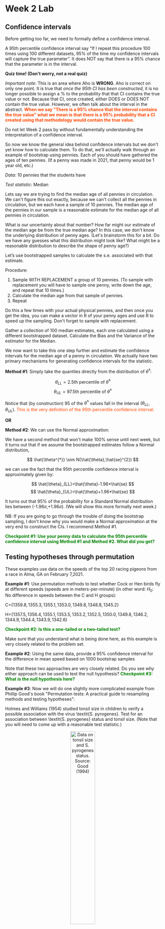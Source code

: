 Week 2 Lab
=============

Confidence intervals
-----------------------

Before getting too far, we need to formally define a confidence interval. 

A 95th percentile confidence interval say “If I repeat this procedure 100 times using 100 different datasets, 95% of the time my confidence intervals will capture the true parameter”. It does NOT say that there is a 95% chance that the parameter is in the interval.

**Quiz time! (Don't worry, not a real quiz)**

*Important note*: This is an area where Aho is **WRONG**. Aho is correct on only one point. It is true that *once the 95th CI has been constructed*, it is no longer possible to assign a $\%$ to the probability that that CI contains the true value or not. Because that CI, once created, either DOES or DOES NOT contain the true value. However, we often talk about the interval in the abstract. **<span style="color: orangered;">When we say "There is a 95$\%$ chance that the interval contains the true value" what we mean is that there is a 95$\%$ probability that a CI created using that methodology would contain the true value.</span>**

Do not let Week 2 pass by without fundamentally understanding the interpretation of a confidence interval. 

So now we know the general idea behind confidence intervals but we don't yet know how to calculate them. To do that, we'll actually walk through an example of bootstrap using pennies. Each of you should have gathered the ages of ten pennies. (If a penny was made in 2021, that penny would be 1 year old, etc.)

*Data*: 10 pennies that the students have

*Test statistic*: Median

Lets say we are trying to find the median age of all pennies in circulation. We can't figure this out exactly, because we can't collect all the pennies in circulation, but we each have a sample of 10 pennies. The median age of the pennies in our sample is a reasonable estimate for the median age of all pennies in circulation. 

What is our uncertainty about that number? How far might our estimate of the median age be from the true median age? In this case, we don't know the underlying distribution of penny ages. (Let's brainstorm this for a bit. Do we have any guesses what this distribution might look like? What might be a reasonable distribution to describe the shape of penny age?) 

Let’s use bootstrapped samples to calculate the s.e. associated with that estimate.

Procedure: 
1. Sample WITH REPLACEMENT a group of 10 pennies. (To sample with replacement you will have to sample one penny, write down the age, and repeat that 10 times.)
2. Calculate the median age from that sample of pennies.
3. Repeat

Do this a few times with your actual physical pennies, and then once you get the idea, you can make a vector in R of your penny ages and use R to speed up the sampling. Don't forget to sample with replacement.

Gather a collection of 100 median estimates, each one calculated using a different bootstrapped dataset. Calculate the Bias and the Variance of the estimator for the Median.

We now want to take this one step further and estimate the confidence intervals for the median age of a penny in circulation. We actually have two primary mechanisms for generating confidence intervals for the statistic.

**Method #1**: Simply take the quantiles directly from the distribution of $\hat{\theta}^{*}$:

$$
\theta_{LL} = \mbox{2.5th percentile of } \hat{\theta}^{*}
$$
$$
\theta_{UL} = \mbox{97.5th percentile of } \hat{\theta}^{*}
$$

Notice that (by construction) 95$%$ of the $\hat{\theta}^{*}$ values fall in the interval $(\theta_{LL},\theta_{UL})$. <span style="color: orangered;">This is the very definition of the 95th percentile confidence interval.</span>

**OR** 

**Method #2**: We can use the Normal approximation:

We have a second method that won't make 100\% sense until next week, but it turns out that if we assume the bootstrapped estimates follow a Normal distribution, 

$$
\hat{\theta^{*}} \sim N(\hat{\theta},\hat{se}^{2})
$$

we can use the fact that the 95th percentile confidence interval is approximately given by:

$$
\hat{\theta}_{LL}=\hat{\theta}-1.96*\hat{se}
$$
$$
\hat{\theta}_{UL}=\hat{\theta}+1.96*\hat{se}
$$

It turns out that 95$\%$ of the probability for a Standard Normal distribution lies between (-1.96$\sigma$,+1.96$\sigma$). (We will show this more formally next week.) 

NB: If you are going to go through the trouble of doing the bootstrap sampling, I don’t know why you would make a Normal approximation at the very end to construct the CIs. I recommend Method #1.

**<span style="color: green;">Checkpoint #1: Use your penny data to calculate the 95th percentile confidence interval using Method #1 and Method #2. What did you get?</span>**

Testing hypotheses through permutation
------------------------------------

These examples use data on the speeds of the top 20 racing pigeons from a race in Alma, GA on February 7,2021. 

**Example #1**: Use permutation methods to test whether Cock or Hen birds fly at different speeds (speeds are in meters-per-minute) (in other word: $H_{0}$: No difference in speeds between the C and H groups):

C=$\{1359.8,1355.3,1355.1,1353.0,1349.8,1348.8,1345.2\}$

H=$\{1357.5,1356.4,1355.1,1353.5,1353.2,1352.5,1350.0,1349.8,1346.2,1344.9,1344.4,1343.9,1342.6\}$

**<span style="color: green;">Checkpoint #2: Is this a one-tailed or a two-tailed test?</span>**

Make sure that you understand what is being done here, as this example is very closely related to the problem set.


**Example #2**: Using the same data, provide a 95% confidence interval for the difference in mean speed based on 1000 bootstrap samples

Note that these two approaches are very closely related. Do you see why either approach can be used to test the null hypothesis? **<span style="color: green;">Checkpoint #3: What is the null hypothesis here?</span>**

**Example #3**: Now we will do one slightly more complicated example from Phillip Good's book "Permutation tests: A practical guide to resampling methods and testing hypotheses":

Holmes and Williams (1954) studied tonsil size in children to verify a possible association with the virus \textit{S. pyrogenes}. Test for an association between \textit{S. pyrogenes} status and tonsil size. (Note that you will need to come up with a reasonable test statistic.)

<div class="figure" style="text-align: center">
<img src="Table2categories.png" alt="Data on tonsil size and S. pyrogenes status. Source: Good (1994)" width="40%" />
<p class="caption">(\#fig:unnamed-chunk-1)Data on tonsil size and S. pyrogenes status. Source: Good (1994)</p>
</div>

Now lets consider the full dataset, where tonsil size is divided into three categories. How would we do the test now? **<span style="color: green;">Checkpoint #4: What is the new test statistic? (There are many options.)</span>** What 'labels' do you permute?

<div class="figure" style="text-align: center">
<img src="Table3categories.png" alt="Fill dataset on tonsil size and S. pyrogenes status. Source: Good (1994)" width="50%" />
<p class="caption">(\#fig:unnamed-chunk-2)Fill dataset on tonsil size and S. pyrogenes status. Source: Good (1994)</p>
</div>

Basics of bootstrap and jackknife
------------------------------------

To get started with bootstrap and jackknife techniques, we start by working through a very simple example. First we simulate some data


```r
x<-seq(0,9,by=1)
```

This will constutute our "data". Let's print the result of sampling with replacement to get a sense for it...


```r
table(sample(x,size=length(x),replace=T))
```

```
## 
## 2 3 4 8 
## 1 4 2 3
```

Now we will write a little script to take bootstrap samples and calculate the means of each of these bootstrap samples


```r
xmeans<-vector(length=1000)
for (i in 1:1000)
  {
  xmeans[i]<-mean(sample(x,replace=T))
  }
```

The actual number of bootstrapped samples is arbitrary *at this point* but there are ways of characterizing the precision of the bootstrap (jackknife-after-bootstrap) which might inform the number of bootstrap samples needed. *In practice*, people tend to pick some arbitrary but large number of bootstrap samples because computers are so fast that it is often easy to draw far more samples than are actually needed. When calculation of the statistic is slow (as might be the case if you are using the samples to construct a phylogeny, for example), then you would need to be more concerned with the number of bootstrap samples. 

First, lets just look at a histogram of the bootstrapped means and plot the actual sample mean on the histogram for comparison



```r
hist(xmeans,breaks=30,col="pink")
abline(v=mean(x),lwd=2)
```

<img src="Week-2-lab_files/figure-html/unnamed-chunk-6-1.png" width="672" />

Calculating bias and standard error
-----------------------------------

From these we can calculate the bias and standard deviation for the mean (which is the "statistic"):

$$
\widehat{Bias_{boot}} = \left(\frac{1}{k}\sum^{k}_{i=1}\theta^{*}_{i}\right)-\hat{\theta}
$$


```r
bias.boot<-mean(xmeans)-mean(x)
bias.boot
```

```
## [1] -0.0298
```

```r
hist(xmeans,breaks=30,col="pink")
abline(v=mean(x),lwd=5,col="black")
abline(v=mean(xmeans),lwd=2,col="yellow")
```

<img src="Week-2-lab_files/figure-html/unnamed-chunk-7-1.png" width="672" />

$$
\widehat{s.e._{boot}} = \sqrt{\frac{1}{k-1}\sum^{k}_{i=1}(\theta^{*}_{i}-\bar{\theta^{*}})^{2}}
$$


```r
se.boot<-sd(xmeans)
```

We can find the confidence intervals in two ways:

Method #1: Assume the bootstrap statistics are normally distributed


```r
LL.boot<-mean(xmeans)-1.96*se.boot #where did 1.96 come from?
UL.boot<-mean(xmeans)+1.96*se.boot
LL.boot
```

```
## [1] 2.668986
```

```r
UL.boot
```

```
## [1] 6.271414
```

Method #2: Simply take the quantiles of the bootstrap statistics


```r
quantile(xmeans,c(0.025,0.975))
```

```
##  2.5% 97.5% 
##   2.7   6.2
```

Let's compare this to what we would have gotten if we had used normal distribution theory. First we have to calculate the standard error:


```r
se.normal<-sqrt(var(x)/length(x))
LL.normal<-mean(x)-qt(0.975,length(x)-1)*se.normal
UL.normal<-mean(x)+qt(0.975,length(x)-1)*se.normal
LL.normal
```

```
## [1] 2.334149
```

```r
UL.normal
```

```
## [1] 6.665851
```

In this case, the confidence intervals we got from the normal distribution theory are too wide.

**<span style="color: green;">Checkpoint #6: Does it make sense why the normal distribution theory intervals are too wide?</span>** Because the original were were uniformly distributed, the data has higher variance than would be expected and therefore the standard error is higher than would be expected.

There are two packages that provide functions for bootstrapping, 'boot' and 'boostrap'. We will start by using the 'bootstrap' package, which was originally designed for Efron and Tibshirani's monograph on the bootstrap. 

To test the main functionality of the 'bootstrap' package, we will use the data we already have. The 'bootstrap' function requires the input of a user-defined function to calculate the statistic of interest. Here I will write a function that calculates the mean of the input values.


```r
library(bootstrap)
theta<-function(x)
  {
    mean(x)
  }
results<-bootstrap(x=x,nboot=1000,theta=theta)
results
```

```
## $thetastar
##    [1] 3.9 3.8 4.0 4.9 3.6 5.3 3.4 3.1 3.9 3.2 5.1 4.2 5.1 4.7 5.6 4.1 4.8 3.9
##   [19] 3.4 2.9 3.9 5.5 4.1 4.6 5.7 5.8 3.1 4.8 3.7 4.7 4.6 3.7 5.2 3.8 3.1 4.9
##   [37] 4.3 4.0 5.5 4.0 5.6 4.0 5.6 6.0 5.0 3.8 4.0 4.2 3.0 5.3 4.8 3.5 4.2 4.3
##   [55] 3.5 3.0 4.6 5.3 3.1 4.6 5.9 3.3 3.5 2.8 5.9 4.7 4.4 4.2 2.4 4.1 5.2 4.4
##   [73] 4.9 5.2 3.8 3.8 4.0 6.5 4.3 4.4 4.4 4.9 5.0 3.8 4.8 4.8 5.1 3.0 3.2 5.6
##   [91] 4.9 4.0 3.2 3.8 5.1 3.9 2.7 5.6 4.7 4.1 5.3 3.6 3.8 5.8 5.3 4.3 4.7 6.5
##  [109] 4.0 5.2 5.1 4.8 5.2 5.7 4.1 3.9 3.6 4.1 3.9 3.6 3.6 5.9 4.1 5.1 5.6 3.6
##  [127] 5.6 6.5 4.2 4.7 6.4 4.4 4.0 4.2 4.6 5.2 3.3 3.9 5.6 5.0 5.2 4.1 3.1 3.7
##  [145] 4.7 2.8 4.4 4.2 3.9 4.2 5.4 3.4 3.8 3.9 3.1 3.6 4.7 3.3 4.5 3.5 5.1 4.3
##  [163] 4.1 6.2 2.7 3.2 4.3 3.9 3.9 5.3 3.6 4.3 5.3 4.7 6.2 2.4 5.6 3.4 4.9 5.2
##  [181] 5.3 6.0 4.5 5.6 4.1 2.8 5.1 4.1 5.6 4.6 4.7 4.0 3.6 4.4 5.1 5.1 4.3 5.5
##  [199] 5.1 5.3 4.6 5.7 6.5 4.0 3.8 3.8 3.0 3.6 4.7 5.0 5.6 5.6 5.9 5.4 4.5 3.9
##  [217] 3.8 3.8 3.2 3.8 2.6 5.0 4.4 5.5 5.1 4.6 5.5 4.8 4.2 4.3 4.9 5.7 4.5 5.0
##  [235] 5.6 4.1 5.0 4.5 5.2 3.7 3.5 6.4 4.7 5.5 5.0 4.2 4.5 3.7 3.7 5.1 4.6 5.1
##  [253] 4.5 5.3 4.9 3.9 4.4 3.1 5.1 5.4 4.4 4.5 2.8 4.2 5.8 4.3 4.1 7.1 5.4 3.4
##  [271] 3.9 5.3 3.2 3.6 5.3 5.3 5.8 5.6 2.6 4.7 4.6 5.3 5.5 3.9 5.4 4.1 3.3 4.9
##  [289] 4.4 3.9 3.8 4.2 3.1 4.8 4.2 5.0 2.9 3.7 3.4 4.9 5.4 5.6 3.6 3.1 5.6 5.4
##  [307] 5.6 3.5 4.1 5.1 4.8 4.2 4.4 4.7 4.3 3.8 3.2 4.3 4.1 4.2 5.1 5.7 4.4 4.6
##  [325] 2.5 3.7 4.9 3.6 4.5 6.2 4.2 2.4 3.9 4.5 5.5 4.5 2.7 3.4 4.9 3.3 4.9 3.1
##  [343] 5.7 5.5 4.9 2.6 3.6 3.4 5.2 3.3 4.2 4.6 3.5 4.1 3.1 2.7 5.2 5.2 4.9 4.5
##  [361] 5.4 5.8 5.0 4.7 5.0 4.6 3.9 4.7 3.4 3.8 5.6 4.3 5.4 3.3 4.2 4.7 4.0 5.1
##  [379] 3.6 4.8 5.9 4.5 4.1 5.6 5.5 4.2 5.4 5.3 4.2 4.8 4.2 5.5 4.5 3.5 6.1 4.4
##  [397] 4.3 5.2 4.2 4.3 4.7 3.9 4.3 2.9 5.9 4.6 5.9 4.5 5.9 5.9 4.9 4.8 2.9 3.6
##  [415] 4.2 5.4 3.2 5.3 3.5 3.6 4.1 4.6 3.6 3.7 4.9 3.5 4.4 4.1 4.6 4.9 4.9 4.9
##  [433] 4.6 4.6 4.1 5.4 4.4 3.0 7.1 6.1 4.6 5.2 4.4 3.8 3.9 2.9 3.6 5.0 2.3 6.0
##  [451] 4.7 6.5 6.0 4.9 4.6 5.7 5.7 4.3 5.4 6.2 2.7 4.0 3.9 5.0 4.2 4.4 4.0 5.1
##  [469] 2.9 4.9 4.6 3.5 6.5 5.9 6.2 5.2 4.4 5.2 3.4 5.7 5.3 4.3 4.0 4.9 5.0 4.4
##  [487] 3.2 3.6 5.3 3.5 5.7 5.2 3.4 5.2 5.6 5.9 2.3 5.2 4.1 6.4 5.0 5.4 5.8 6.1
##  [505] 4.0 4.4 5.0 3.2 5.7 3.8 5.5 5.6 3.2 3.9 4.4 4.4 4.0 3.0 2.6 3.3 5.3 5.7
##  [523] 2.9 4.1 4.8 5.8 4.3 4.5 3.9 4.3 3.8 4.2 5.4 4.8 6.3 5.0 3.8 5.6 4.1 3.4
##  [541] 3.7 3.6 4.7 4.6 4.9 5.3 5.3 3.8 4.6 4.7 6.4 3.7 2.9 6.2 4.2 2.9 4.2 4.1
##  [559] 3.9 3.8 4.3 3.1 4.7 4.2 5.3 2.7 6.4 4.4 4.0 5.7 3.4 4.0 3.0 6.4 5.7 3.8
##  [577] 5.2 3.5 3.5 4.7 2.6 5.3 5.5 4.0 3.9 3.8 6.8 3.6 4.5 5.4 4.4 5.3 4.4 4.0
##  [595] 3.6 4.3 6.5 4.4 3.8 4.3 3.3 4.3 5.5 2.6 5.0 4.2 2.2 5.0 4.7 4.6 5.0 5.8
##  [613] 3.9 3.2 4.8 4.8 5.1 3.7 5.0 4.6 5.2 4.1 4.6 3.2 3.3 3.8 5.5 4.2 3.8 5.1
##  [631] 4.7 4.3 5.1 5.0 2.7 3.1 4.9 5.0 4.4 3.8 3.4 4.6 4.6 5.7 4.0 4.9 5.6 4.9
##  [649] 4.2 4.3 4.9 4.4 3.9 4.5 4.6 4.5 5.9 5.0 4.2 5.4 4.0 4.4 5.0 5.2 5.0 2.0
##  [667] 5.1 4.5 5.6 3.2 4.6 5.6 4.8 4.3 5.9 3.2 2.9 4.4 3.5 4.6 5.5 6.0 4.5 2.8
##  [685] 4.5 6.4 4.4 4.0 4.2 4.1 3.4 5.8 5.0 4.6 3.2 4.8 4.5 4.8 4.9 5.4 4.3 4.1
##  [703] 3.9 3.2 3.2 4.2 6.4 4.2 5.4 3.2 1.9 4.2 4.0 4.1 4.1 4.3 5.0 4.5 4.9 5.4
##  [721] 4.5 4.9 4.0 4.0 4.5 6.2 4.8 3.0 5.0 5.2 4.3 4.2 3.4 5.3 4.1 4.0 5.7 5.2
##  [739] 4.0 5.5 3.5 4.0 3.6 4.2 4.0 3.9 2.6 6.2 3.8 5.4 3.8 4.4 3.9 4.7 4.6 4.3
##  [757] 5.9 5.4 3.0 4.4 4.3 5.3 4.6 4.2 2.2 4.6 5.0 4.2 3.2 3.6 5.1 4.8 3.8 4.0
##  [775] 6.3 4.6 5.0 5.6 4.7 4.8 4.0 3.6 4.2 5.1 4.4 4.3 4.5 3.6 3.4 3.7 4.1 4.9
##  [793] 4.9 5.3 3.8 4.7 5.1 5.1 6.2 3.6 3.1 5.1 4.7 5.5 5.8 4.3 4.3 3.3 5.1 4.0
##  [811] 3.8 4.8 6.6 5.9 5.0 2.3 6.5 3.7 4.4 5.8 3.8 2.7 3.9 4.4 4.5 4.1 5.3 4.9
##  [829] 4.7 4.3 4.0 3.3 4.3 4.4 5.4 6.0 3.8 3.3 5.1 4.0 4.9 3.3 3.9 3.5 5.5 4.8
##  [847] 4.4 3.9 3.2 4.1 4.0 4.1 5.0 6.3 3.3 5.7 2.8 5.5 4.4 4.6 2.3 5.2 3.6 4.7
##  [865] 4.2 5.5 6.0 4.5 5.1 3.2 5.1 4.3 4.0 6.0 4.7 3.5 5.4 3.2 6.3 4.6 4.5 4.9
##  [883] 4.7 5.1 4.5 3.8 3.6 3.7 6.4 5.3 4.2 4.8 3.8 3.4 2.7 5.1 4.9 4.4 4.1 4.1
##  [901] 2.9 4.8 6.2 4.0 3.9 4.4 3.8 5.6 4.2 4.3 3.6 4.3 3.8 5.3 4.5 3.8 3.3 5.7
##  [919] 3.7 4.2 4.0 3.9 4.8 5.3 4.2 4.3 4.4 6.0 5.1 5.3 6.1 4.7 3.7 2.5 3.7 3.7
##  [937] 5.9 3.4 4.7 3.3 3.8 3.7 4.0 4.2 4.7 3.5 3.1 4.1 3.8 5.0 4.1 3.8 2.8 4.2
##  [955] 5.9 5.8 4.3 5.2 4.5 5.8 4.5 5.2 4.0 4.6 5.3 3.9 4.4 4.8 3.9 4.6 4.2 6.6
##  [973] 3.1 5.6 4.5 3.0 5.0 4.6 3.6 5.1 4.8 5.9 4.0 5.2 4.4 4.6 5.5 2.9 5.3 4.8
##  [991] 6.2 2.5 4.3 4.0 4.2 4.1 4.3 4.5 3.7 4.6
## 
## $func.thetastar
## NULL
## 
## $jack.boot.val
## NULL
## 
## $jack.boot.se
## NULL
## 
## $call
## bootstrap(x = x, nboot = 1000, theta = theta)
```

```r
quantile(results$thetastar,c(0.025,0.975))
```

```
##  2.5% 97.5% 
##   2.7   6.3
```

Notice that we get exactly what we got last time. This illustrates an important point, which is that the bootstrap functions are often no easier to use than something you could write yourself.

You can also define a function of the bootstrapped statistics (we have been calling this theta) to pull out immediately any summary statistics you are interested in from the bootstrapped thetas.

Here I will write a function that calculates the bias of my estimate of the mean (which is 4.5 [i.e. the mean of the number 0,1,2,3,4,5,6,7,8,9])


```r
bias<-function(x)
  {
  mean(x)-4.5
  }
results<-bootstrap(x=x,nboot=1000,theta=theta,func=bias)
results
```

```
## $thetastar
##    [1] 3.4 3.7 4.6 5.2 4.9 3.1 4.2 5.2 3.9 3.9 4.2 4.2 4.3 5.6 5.5 5.0 4.1 4.9
##   [19] 4.1 3.3 5.5 3.7 4.2 2.9 4.7 3.8 4.3 3.1 3.4 5.7 3.1 4.2 4.8 4.5 5.1 3.7
##   [37] 5.0 4.9 4.5 5.2 4.1 4.7 5.0 5.3 3.9 3.6 4.1 6.1 4.3 6.6 3.3 4.9 3.2 5.2
##   [55] 3.3 5.3 5.3 3.6 4.6 3.5 2.9 6.4 2.9 3.6 6.0 5.9 4.0 4.8 5.0 4.4 4.7 4.4
##   [73] 4.5 7.0 6.1 3.8 4.9 5.2 5.6 3.8 4.6 3.5 3.0 3.7 4.3 4.3 4.5 3.9 3.3 4.6
##   [91] 3.9 4.9 3.3 6.5 5.1 4.1 2.6 5.4 3.8 6.6 4.9 5.8 4.9 4.4 5.9 5.9 3.7 4.0
##  [109] 4.0 6.3 4.5 6.3 5.4 5.7 4.6 3.3 4.0 4.8 4.9 3.6 3.1 3.9 6.4 5.2 4.1 4.0
##  [127] 6.1 4.5 5.4 5.3 5.7 3.2 4.8 4.5 2.3 5.1 4.4 4.7 4.4 4.5 4.6 5.0 4.2 4.1
##  [145] 4.6 3.2 5.4 4.2 3.0 5.0 4.8 5.3 5.0 4.0 3.8 3.6 2.9 4.1 4.7 3.3 4.8 4.9
##  [163] 4.0 4.8 5.4 4.1 4.7 3.3 3.8 5.3 3.8 2.7 4.4 4.9 4.2 4.2 4.6 4.1 3.3 4.1
##  [181] 4.0 4.2 5.9 4.0 3.8 3.2 3.3 3.5 3.2 4.1 3.6 5.2 4.7 5.1 4.4 5.0 4.3 4.9
##  [199] 4.0 3.7 2.0 4.7 4.8 4.5 3.7 4.3 4.9 5.2 5.3 3.6 5.3 3.3 4.5 4.3 3.4 3.1
##  [217] 4.1 5.6 4.6 4.8 2.7 4.0 3.1 4.0 3.3 4.5 4.7 5.5 4.6 2.9 6.0 4.3 4.6 4.8
##  [235] 4.9 3.9 5.4 5.7 4.3 4.6 5.0 4.5 4.2 4.8 4.9 3.7 4.3 4.5 3.0 4.3 5.2 5.2
##  [253] 4.4 3.9 6.1 3.8 5.2 5.4 4.3 5.3 5.7 4.9 5.1 5.2 4.3 4.9 5.0 4.9 4.0 4.1
##  [271] 5.9 3.9 4.1 2.2 5.1 1.9 3.5 3.6 6.6 5.4 4.8 5.1 3.7 3.8 3.4 4.0 4.6 6.2
##  [289] 6.4 4.1 5.4 3.6 6.1 4.0 5.5 3.2 5.4 3.3 4.5 5.7 4.5 4.8 3.6 3.3 2.7 4.6
##  [307] 4.3 5.8 4.1 4.2 4.9 5.2 5.7 3.5 4.1 4.3 6.4 5.1 3.9 4.2 3.6 5.0 5.0 3.9
##  [325] 4.5 5.2 3.9 4.2 4.6 6.0 4.9 3.8 3.7 4.2 5.0 5.1 4.8 4.0 4.0 3.9 4.7 4.1
##  [343] 3.2 3.4 6.0 3.4 5.2 4.5 3.8 4.7 3.6 5.2 3.5 4.9 4.3 3.7 4.8 4.8 4.9 4.6
##  [361] 3.9 2.6 4.7 5.0 3.2 3.7 3.9 4.4 4.0 2.9 4.6 5.6 4.5 4.8 4.2 2.8 4.6 4.6
##  [379] 5.3 4.2 5.0 4.5 5.6 6.1 7.0 4.7 4.3 3.4 4.3 4.0 3.1 4.8 3.4 4.1 3.9 3.7
##  [397] 3.6 3.9 3.5 4.6 6.1 3.8 5.1 3.6 5.3 3.8 5.2 4.8 5.8 4.8 5.8 5.7 3.7 5.0
##  [415] 5.5 4.8 5.0 4.1 3.2 4.5 4.6 3.3 5.4 4.2 4.2 3.2 3.8 1.9 4.3 3.5 6.0 4.8
##  [433] 3.4 5.0 3.8 4.1 3.8 5.8 4.3 6.3 3.2 4.5 4.7 4.6 3.8 2.7 4.2 4.8 4.7 3.6
##  [451] 4.4 6.1 4.9 5.0 4.6 4.1 3.3 5.9 4.9 4.4 4.9 4.5 4.6 5.0 6.0 4.0 4.3 3.3
##  [469] 2.6 4.4 4.6 5.8 4.6 4.5 5.2 4.3 6.9 5.1 5.3 3.9 4.4 3.9 4.9 3.8 5.8 3.9
##  [487] 5.3 4.8 4.5 4.7 3.8 4.8 5.8 4.1 4.2 5.8 4.7 4.1 3.1 4.6 5.0 3.3 4.9 3.2
##  [505] 4.2 4.2 4.3 5.0 6.1 3.5 6.7 4.1 3.5 4.0 5.5 4.3 4.9 4.8 5.7 3.9 4.6 3.9
##  [523] 5.2 3.1 5.3 3.5 5.4 3.1 3.9 5.2 4.3 4.5 3.4 3.0 5.6 3.2 5.6 4.4 3.1 5.1
##  [541] 4.8 3.8 5.5 4.0 4.3 3.5 5.5 5.3 5.5 2.3 3.6 4.6 4.2 2.3 5.4 4.0 4.7 4.3
##  [559] 4.8 3.5 4.0 4.9 4.6 4.2 5.3 3.8 5.4 4.6 6.0 3.8 3.7 5.8 5.8 4.1 3.5 5.7
##  [577] 4.3 3.1 5.7 4.8 5.9 3.5 3.1 5.7 4.2 2.7 6.1 4.5 4.2 5.5 3.7 4.9 4.7 4.4
##  [595] 5.7 5.5 2.1 5.0 5.8 4.7 3.8 3.6 4.5 4.2 4.3 4.2 5.5 2.7 4.5 3.4 6.6 5.0
##  [613] 3.2 5.7 6.0 5.1 4.8 6.3 4.4 4.4 5.0 5.0 6.2 2.6 4.6 4.9 5.8 4.3 5.2 2.2
##  [631] 4.2 3.5 4.0 3.4 5.9 4.5 3.0 4.1 4.1 5.7 5.2 4.0 3.8 4.1 3.9 3.5 5.1 2.9
##  [649] 5.7 4.5 4.1 4.7 4.5 5.5 4.0 5.3 6.2 4.3 3.4 2.9 4.1 4.7 3.5 5.1 6.4 6.0
##  [667] 4.1 4.6 2.7 4.9 5.0 4.1 4.8 4.2 4.6 4.8 4.3 4.0 5.6 3.7 4.9 3.9 4.8 4.5
##  [685] 4.7 2.8 5.2 3.0 4.6 4.5 3.0 5.7 5.0 5.0 5.4 4.7 5.4 4.3 4.7 4.7 6.0 4.5
##  [703] 4.6 4.8 3.9 4.2 4.5 4.1 4.8 4.6 6.6 5.5 3.8 2.8 4.0 4.3 4.1 5.9 4.9 4.0
##  [721] 4.0 4.9 2.3 4.5 5.9 5.2 4.2 4.9 3.6 4.6 6.1 4.8 1.5 3.9 4.9 5.9 4.1 2.8
##  [739] 4.2 3.9 5.5 4.5 3.3 3.1 6.5 4.8 2.7 3.9 4.1 5.9 4.8 4.1 6.6 4.9 4.6 4.9
##  [757] 3.9 3.8 4.1 5.8 4.1 3.4 4.9 4.8 5.3 4.5 3.8 5.6 4.9 4.5 6.7 4.6 3.5 4.4
##  [775] 4.6 3.8 4.9 4.6 3.2 3.1 5.4 2.8 3.2 5.5 4.4 2.6 7.0 6.1 3.4 4.5 4.3 3.6
##  [793] 4.9 5.2 4.7 2.9 4.4 4.9 4.3 5.1 2.5 5.2 5.0 4.5 5.2 5.3 3.7 4.6 4.5 4.4
##  [811] 5.6 3.7 3.9 5.2 4.2 6.2 4.2 4.7 4.0 5.4 4.4 3.6 4.7 3.0 5.8 5.6 6.3 3.7
##  [829] 2.8 3.5 4.3 4.0 3.7 5.3 3.7 4.0 4.5 5.0 6.3 4.8 5.5 4.1 5.4 5.2 5.1 5.0
##  [847] 4.7 4.1 5.9 4.6 3.7 5.5 3.8 3.6 4.1 4.6 3.6 5.4 6.1 4.9 5.0 4.8 3.6 5.4
##  [865] 5.3 4.9 4.7 5.3 3.6 3.2 2.9 3.3 5.4 4.2 2.6 2.8 4.1 6.7 5.4 5.7 3.8 4.2
##  [883] 4.0 3.1 4.0 4.4 5.1 3.4 4.7 5.1 4.6 5.1 4.6 4.0 4.4 4.5 3.9 3.2 4.4 2.7
##  [901] 3.2 3.1 3.0 4.0 5.3 4.5 4.0 5.3 3.8 2.8 4.0 4.8 5.2 4.7 4.7 5.9 4.4 4.9
##  [919] 5.6 5.5 5.1 5.7 4.9 5.0 3.8 4.0 4.3 4.8 5.6 5.2 3.6 4.7 5.4 3.8 5.0 5.0
##  [937] 5.1 4.7 5.6 2.8 5.7 4.8 4.1 5.3 4.6 5.1 4.2 4.7 7.4 4.5 5.5 3.9 4.8 4.3
##  [955] 6.5 6.6 4.6 5.4 5.4 5.9 6.1 5.5 4.1 5.3 3.8 5.3 4.6 3.8 5.9 3.9 3.6 4.4
##  [973] 6.5 4.1 5.0 4.2 4.8 6.1 3.9 3.7 5.0 4.0 5.6 4.3 4.3 4.1 5.6 4.8 3.8 4.4
##  [991] 4.4 4.2 3.4 5.3 4.4 5.9 4.3 4.6 5.1 6.8
## 
## $func.thetastar
## [1] -0.003
## 
## $jack.boot.val
##  [1]  0.52735294  0.36951872  0.28813056  0.18035191 -0.02683616 -0.04955752
##  [7] -0.17344633 -0.30862069 -0.41277778 -0.50000000
## 
## $jack.boot.se
## [1] 0.98497
## 
## $call
## bootstrap(x = x, nboot = 1000, theta = theta, func = bias)
```

Compare this to 'bias.boot' (our result from above). Why might it not be the same? Try running the same section of code several times. See how the value of the bias ($func.thetastar) jumps around? We should not be surprised by this because we can look at the jackknife-after-bootstrap estimate of the standard error of the function (in this case, that function is the bias) and we can see that it is not so small that we wouldn't expect some variation in these values.

Remember, everything we have discussed today are estimates. The statistic as applied to your data will change with new data, as will the standard error, the confidence intervals - everything! All of these values have sampling distributions and are subject to change if you repeated the procedure with new data.

Note that we can calculate any function of $\theta^{*}$. A simple example would be the 72nd percentile:


```r
perc72<-function(x)
  {
  quantile(x,probs=c(0.72))
  }
results<-bootstrap(x=x,nboot=1000,theta=theta,func=perc72)
results
```

```
## $thetastar
##    [1] 4.0 6.2 5.9 4.1 3.5 2.6 6.1 5.8 5.5 5.2 3.9 1.7 5.2 5.4 6.2 4.0 4.7 5.0
##   [19] 4.4 4.9 4.8 5.3 4.6 3.5 4.3 4.0 2.5 3.9 4.4 2.9 6.9 6.9 3.6 3.6 4.8 4.8
##   [37] 4.5 3.7 4.5 4.1 5.7 3.2 4.7 5.3 6.0 4.4 3.7 1.9 5.1 4.1 5.2 5.5 3.9 5.4
##   [55] 5.5 3.9 6.2 5.1 5.3 4.3 4.7 4.9 5.0 4.0 3.9 4.7 4.3 3.8 5.4 5.0 6.9 5.0
##   [73] 6.6 4.3 3.7 4.4 4.2 4.6 5.7 5.5 5.1 4.2 3.8 4.5 3.9 3.4 2.7 5.3 4.7 3.1
##   [91] 5.1 5.4 5.1 5.3 3.8 4.1 4.0 5.1 4.3 4.6 3.1 4.5 3.8 3.9 4.6 5.5 3.5 3.2
##  [109] 5.3 2.9 5.2 5.2 5.5 3.1 4.8 5.6 4.1 5.6 4.4 5.4 4.4 5.7 4.9 4.3 4.8 5.0
##  [127] 3.8 4.2 4.7 4.6 4.0 4.0 4.5 4.5 4.3 4.6 5.0 6.5 4.3 4.5 3.5 4.3 4.3 4.3
##  [145] 4.7 4.6 5.1 4.6 3.4 4.3 4.6 5.6 5.9 4.0 6.6 3.7 3.7 4.4 3.5 3.9 4.7 2.9
##  [163] 4.3 4.8 3.6 4.4 4.1 4.7 6.3 4.2 4.7 4.4 3.7 4.8 2.9 4.4 4.0 4.1 3.4 3.4
##  [181] 5.5 5.9 4.1 4.8 4.5 5.3 3.5 3.6 4.2 4.8 4.0 4.5 2.8 3.1 5.5 5.4 3.1 5.1
##  [199] 4.5 4.3 4.7 4.8 4.1 4.5 5.0 4.6 4.6 4.9 4.2 3.5 3.5 3.3 5.4 4.8 5.3 3.3
##  [217] 3.6 5.6 4.5 5.8 3.1 6.0 5.2 3.2 5.2 5.0 5.4 5.0 4.9 3.4 5.4 4.5 4.7 5.0
##  [235] 4.0 2.7 6.6 4.5 4.7 4.9 4.7 5.3 4.0 3.6 2.8 4.0 5.1 4.4 5.0 5.3 4.8 3.1
##  [253] 5.6 4.1 4.9 3.0 3.9 2.4 4.1 5.5 3.7 4.9 3.7 4.5 3.6 4.0 5.7 3.2 4.2 5.0
##  [271] 3.0 4.9 4.4 5.3 4.4 5.0 4.5 4.8 4.0 3.8 6.0 4.0 4.0 6.0 3.5 5.2 5.6 2.7
##  [289] 3.8 4.2 4.5 3.8 3.9 4.5 4.5 4.4 4.5 3.7 4.4 4.7 3.6 5.1 4.8 5.9 4.9 4.6
##  [307] 3.6 4.3 4.4 4.8 4.4 5.1 5.0 4.8 4.4 6.0 4.8 4.9 2.0 2.3 5.6 2.9 5.4 4.6
##  [325] 5.7 4.4 5.0 5.7 5.6 4.5 5.5 3.8 3.3 2.9 4.1 4.6 4.2 5.2 4.6 5.3 3.9 5.5
##  [343] 5.2 3.7 4.1 4.7 5.3 5.1 4.1 3.4 4.8 5.5 3.6 3.2 4.0 4.9 3.3 4.3 3.9 4.8
##  [361] 4.6 4.4 4.2 5.5 4.0 5.2 5.1 2.8 3.8 3.5 4.5 4.8 3.7 2.8 2.7 5.4 4.9 2.7
##  [379] 4.6 5.8 5.0 4.3 5.0 4.3 6.1 4.6 5.0 5.7 4.5 5.5 5.4 3.4 2.8 5.0 3.4 4.4
##  [397] 4.7 4.8 3.9 3.2 5.9 5.3 4.1 3.4 5.2 4.9 5.8 4.4 5.6 6.2 4.0 5.0 7.2 5.4
##  [415] 3.4 5.2 4.8 4.0 5.0 4.7 5.6 4.9 4.6 3.8 5.7 5.0 4.6 6.0 3.4 3.9 5.8 4.0
##  [433] 5.6 2.5 4.8 3.7 6.4 3.6 3.8 5.6 4.5 5.4 3.2 3.9 2.7 4.1 4.8 4.0 4.3 2.9
##  [451] 4.8 5.4 4.3 6.2 4.2 4.3 5.0 3.9 5.0 5.5 2.4 3.7 4.0 4.0 4.3 4.6 5.1 3.9
##  [469] 2.4 4.7 4.2 4.9 3.3 5.0 5.7 6.0 3.4 4.1 4.6 5.0 4.3 3.0 3.7 4.1 4.4 4.2
##  [487] 4.7 4.9 4.8 5.8 3.7 4.0 5.3 4.1 5.8 5.4 5.1 5.6 5.6 4.0 4.7 3.2 5.9 4.7
##  [505] 3.5 5.3 4.3 4.7 5.2 4.8 3.9 4.1 3.1 4.6 4.7 5.2 2.5 4.4 3.7 5.9 4.0 4.6
##  [523] 3.8 4.7 3.4 2.3 5.2 3.7 4.4 3.4 5.3 4.6 3.7 2.7 4.6 4.4 5.6 3.8 5.2 4.2
##  [541] 3.8 4.0 5.3 5.1 5.5 5.6 5.5 4.3 4.3 4.7 4.8 4.6 4.1 5.9 3.7 4.7 4.0 4.9
##  [559] 4.3 3.8 4.2 4.5 4.5 4.4 6.1 6.4 4.8 4.8 6.0 4.0 3.0 4.0 3.7 4.4 4.4 5.6
##  [577] 5.9 4.1 3.2 3.5 4.3 4.5 5.2 5.2 3.9 5.0 3.9 5.2 3.8 5.3 4.0 5.4 2.9 3.9
##  [595] 4.7 3.7 4.4 3.2 3.8 4.2 5.2 5.1 4.2 3.6 3.8 4.1 3.6 3.9 3.5 4.9 4.7 3.8
##  [613] 4.7 4.6 3.3 5.1 4.4 5.7 6.1 5.4 4.9 4.7 4.9 4.1 3.7 4.3 4.2 4.7 5.3 4.8
##  [631] 3.2 3.9 4.5 4.8 4.0 4.4 3.0 5.4 4.6 3.7 4.0 4.2 2.7 2.5 4.4 5.3 4.6 6.0
##  [649] 4.5 2.6 5.8 4.9 5.0 5.2 3.0 5.3 3.3 6.6 4.2 6.0 5.9 4.8 4.0 5.7 4.2 2.9
##  [667] 3.9 3.7 5.6 3.3 3.4 6.0 4.1 4.2 4.9 6.1 4.6 4.6 4.9 5.4 4.5 4.8 6.3 3.7
##  [685] 4.9 4.1 5.3 5.8 5.1 4.3 4.6 4.5 3.9 4.2 4.6 5.6 4.7 3.8 5.4 4.7 3.2 5.3
##  [703] 5.3 5.0 4.2 4.9 3.1 4.0 4.5 4.1 4.6 5.2 4.8 3.3 4.5 3.1 2.9 3.4 4.7 3.4
##  [721] 5.1 2.8 5.1 5.0 4.9 3.5 6.3 5.9 3.7 4.6 4.6 4.7 5.0 2.7 3.5 6.9 4.3 3.5
##  [739] 5.4 3.9 5.0 5.2 4.6 5.4 3.3 5.3 5.2 5.4 4.4 4.3 5.4 4.9 6.1 4.6 4.0 5.0
##  [757] 5.3 6.5 4.1 4.1 5.6 4.1 4.6 4.1 5.6 4.2 4.8 3.9 5.1 5.1 5.1 2.3 4.2 5.4
##  [775] 4.4 4.9 5.7 4.1 4.4 2.8 2.6 3.4 4.9 3.8 4.7 4.1 6.1 4.8 4.8 4.1 4.5 3.6
##  [793] 4.9 5.8 4.4 4.8 3.8 4.0 5.0 5.3 5.4 4.6 4.5 3.3 3.6 3.0 5.2 5.2 5.1 6.2
##  [811] 3.6 4.0 4.9 4.7 5.3 3.6 4.4 5.5 4.6 4.5 2.6 3.7 4.5 5.0 4.5 3.9 5.4 3.5
##  [829] 4.5 3.1 3.9 4.1 4.8 3.5 4.8 4.5 4.0 4.6 4.2 3.4 5.6 5.6 4.4 5.5 4.2 3.2
##  [847] 4.8 3.5 5.5 6.2 3.5 4.8 4.6 3.2 3.9 4.0 4.2 3.1 4.5 3.7 5.1 4.7 3.3 3.9
##  [865] 5.6 4.2 3.7 4.5 4.4 3.4 3.2 5.0 6.2 4.3 5.1 3.1 3.2 3.7 5.4 2.6 5.1 3.6
##  [883] 2.9 4.3 6.1 3.0 5.5 5.4 3.6 5.3 5.0 4.8 5.8 3.9 5.1 5.6 4.0 5.2 4.3 4.8
##  [901] 2.9 4.8 4.7 5.7 3.3 2.3 4.1 4.5 5.4 5.1 4.4 4.0 3.9 3.7 5.1 5.5 3.4 3.8
##  [919] 3.5 6.0 6.0 4.6 5.2 3.7 3.5 3.6 3.3 4.6 3.4 3.4 5.7 4.2 5.1 3.6 4.2 5.6
##  [937] 5.3 5.0 5.1 4.1 6.2 6.4 3.0 2.2 4.9 3.5 4.5 4.7 4.3 4.4 4.3 4.2 4.1 3.8
##  [955] 4.5 3.3 5.3 2.9 4.4 3.7 4.7 4.3 5.0 5.6 6.4 3.6 4.6 3.5 5.1 3.8 6.0 4.9
##  [973] 4.8 4.4 4.0 5.0 5.9 5.4 5.3 5.6 4.3 3.5 5.9 5.0 4.2 4.2 3.7 3.9 2.7 4.2
##  [991] 6.2 4.5 4.4 3.4 6.0 5.6 5.6 2.6 4.8 5.2
## 
## $func.thetastar
## 72% 
##   5 
## 
## $jack.boot.val
##  [1] 5.400 5.300 5.300 5.300 5.000 5.000 5.000 4.708 4.700 4.500
## 
## $jack.boot.se
## [1] 0.875125
## 
## $call
## bootstrap(x = x, nboot = 1000, theta = theta, func = perc72)
```

On Tuesday we went over an example in which we bootstrapped the correlation coefficient between LSAT scores and GPA. To do that, we sampled pairs of (LSAT,GPA) data with replacement. Here is a little script that would do something like that using (X,Y) data that are independently drawn from the normal distribution


```r
xdata<-matrix(rnorm(30),ncol=2)
```

Everyone's data is going to be different. With such a small sample size, it would be easy to get a positive or negative correlation by random change, but on average across everyone's datasets, there should be zero correlation because the two columns are drawn independently.


```r
n<-15
theta<-function(x,xdata)
  {
  cor(xdata[x,1],xdata[x,2])
  }
results<-bootstrap(x=1:n,nboot=50,theta=theta,xdata=xdata) 
#NB: xdata is passed to the theta function, not needed for bootstrap function itself
```

Notice the parameters that get passed to the 'bootstrap' function are: (1) the indexes which will be sampled with replacement. This is different that the raw data but the end result is the same because both the indices and the raw data get passed to the function 'theta' (2) the number of bootrapped samples (in this case 50) (3) the function to calculate the statistic (4) the raw data.

Lets look at a histogram of the bootstrapped statistics $\theta^{*}$ and draw a vertical line for the statistic as applied to the original data.


```r
hist(results$thetastar,breaks=30,col="pink")
abline(v=cor(xdata[,1],xdata[,2]),lwd=2)
```

<img src="Week-2-lab_files/figure-html/unnamed-chunk-17-1.png" width="672" />

Parametric bootstrap
---------------------

Let's do one quick example of a parametric bootstrap. We haven't introduced distributions yet (except for the Gaussian, or Normal, distribution, which is the most familiar), so lets spend a few minutes exploring the Gamma distribution, just so we have it to work with for testing out parametric bootstrap. All we need to know is that the Gamma distribution is a continuous, non-negative distribution that takes two parameters, which we call "shape" and "rate". Lets plot a few examples just to see what a Gamma distribution looks like. (Note that the Gamma distribution can be parameterized by "shape" and "rate" OR by "shape" and "scale", where "scale" is just 1/"rate". R will allow you to use either (shape,rate) or (shape,scale) as long as you specify which you are providing.

<img src="Week-2-lab_files/figure-html/unnamed-chunk-18-1.png" width="672" />


Let's generate some fairly sparse data from a Gamma distribution


```r
original.data<-rgamma(10,3,5)
```

and calculate the skew of the data using the R function 'skewness' from the 'moments' package. 


```r
library(moments)
theta<-skewness(original.data)
head(theta)
```

```
## [1] 1.121822
```

What is skew? Skew describes how assymetric a distribution is. A distribution with a positive skew is a distribution that is "slumped over" to the right, with a right tail that is longer than the left tail. Alternatively, a distribution with negative skew has a longer left tail. Here we are just using it for illustration, as a property of a distribution that you may want to estimate using your data.

Lets use 'fitdistr' to fit a gamma distribution to these data. This function is an extremely handy function that takes in your data, the name of the distribution you are fitting, and some starting values (for the estimation optimizer under the hood), and it will return the parameter values (and their standard errors). We will learn in a couple weeks how R is doing this, but for now we will just use it out of the box. (Because we generated the data, we happen to know that the data are gamma distributed. In general we wouldn't know that, and we will see in a second that our assumption about the shape of the data really does make a difference.)


```r
library(MASS)
fit<-fitdistr(original.data,dgamma,list(shape=1,rate=1))
```

```
## Warning in densfun(x, parm[1], parm[2], ...): NaNs produced
```

```r
# fit<-fitdistr(original.data,"gamma")
# The second version would also work.
fit
```

```
##      shape       rate   
##   2.2233869   4.0854240 
##  (0.9294184) (1.9149984)
```

Now lets sample with replacement from this new distribution and calculate the skewness at each step:


```r
results<-c()
for (i in 1:1000)
  {
  x.star<-rgamma(length(original.data),shape=fit$estimate[1],rate=fit$estimate[2])
  results<-c(results,skewness(x.star))
  }
head(results)
```

```
## [1] 0.5746130 0.2654530 1.4335035 0.3049508 1.5449138 1.1767897
```

```r
hist(results,breaks=30,col="pink",ylim=c(0,1),freq=F)
```

<img src="Week-2-lab_files/figure-html/unnamed-chunk-22-1.png" width="672" />

Now we have the bootstrap distribution for skewness (the $\theta^{*}$ s), we can compare that to the equivalent non-parametric bootstrap:


```r
results2<-bootstrap(x=original.data,nboot=1000,theta=skewness)
results2
```

```
## $thetastar
##    [1]  0.6146353361  1.3436461849 -0.5372288005  1.0119377560  1.9749042614
##    [6]  1.9700599146 -0.5433762803  1.0813833014  1.2139740777  1.2631945767
##   [11]  0.2523782146  1.1619995299  2.1934047011  1.1879920962  1.9356324019
##   [16]  0.7678389421  0.7061492500  0.6547798444  1.7883041190  0.2937665275
##   [21]  1.6497713453  0.1356683195  1.7560750217  1.6617236992  0.0707788556
##   [26]  1.2503351284 -0.5953726842  0.3311223645  0.1257567624  1.1483009879
##   [31]  0.3035078763 -0.4367981727  1.6351738131  0.8905770881  0.6873863330
##   [36]  1.1068761805  0.6605275711  0.9917126324  0.7117137593 -0.0575523849
##   [41]  0.8737685328  1.1923879535 -0.2226111957 -0.9454599484  0.7725998777
##   [46]  1.2016916198  1.1700739292  1.4982506708  0.5516672474  0.6272088852
##   [51]  1.4118646596  0.4875376262 -0.3824149949  1.0954369873  1.1799930541
##   [56]  1.0142217967  2.1387035038  1.2158902177  1.1778315885  0.1050386930
##   [61]  0.0842117721  1.7247597833  1.0544741526  0.6934710750  0.6246634214
##   [66]  1.4705818566  1.0786962767  1.9884529201  0.5489915494  0.7196729804
##   [71]  1.7503603460  0.8287628710 -0.3102562852  0.7134296725  0.6868637971
##   [76]  1.0887730841  0.5718653719  1.7798881614  1.3230593888  0.2458768659
##   [81]  1.2299158416  0.9305560668  0.9319919338  1.0789376023  1.1647438404
##   [86]  2.0894070389  1.4374425946  1.9058008427  1.3368126730  2.1064878528
##   [91]  0.3234144427 -0.0043044438  0.6232921666 -0.2095141017  0.6942109980
##   [96]  0.9863429507  0.9084727315  1.1586688832 -0.5107275423  0.7837254777
##  [101]  1.7432085214  0.5036757694 -0.0835032760  1.0890514897  1.1416378745
##  [106]  1.0792017960  0.3300123020  1.8489690625 -0.2868032307  0.7379222935
##  [111]  0.6100556168  2.1428026619  1.2741578476  0.6112668611 -0.0745543683
##  [116] -0.1330295093 -0.0379924438 -0.1058337994  0.4877319643 -0.1832066695
##  [121]  0.3925941192  0.6255626634  0.0508308148  0.7608216454  1.1779066501
##  [126]  1.4672167782  1.4742155352  0.3660097599  0.6884547381  0.3461694969
##  [131]  1.7040803821  1.2380742468  1.2406058541 -0.6390347171  1.1117842039
##  [136]  1.2389834415  1.1185336602  1.7824794474  1.2942996707  0.6922517041
##  [141]  0.8821039292 -0.0150366143 -0.5755635254  1.6224177321  0.8147131305
##  [146]  1.2478964469  1.6769774897  0.9993515331  0.7097985962  1.8477022057
##  [151]  0.6398028170  0.7554063693  1.0852530146  0.7749212898  1.1151321018
##  [156]  0.7253124069 -0.2308795071  0.9864890545  0.7956562013  1.6407260840
##  [161] -0.4982176715 -0.5824670043  0.8370354703  2.1425173950  1.8031829040
##  [166]  0.9581163574  0.8242882186  1.4167876095  1.2741134255  1.6207814641
##  [171]  1.0320970682  1.4209171779  1.5060853479  0.7809880773  2.0496923144
##  [176]  0.5246507951  1.3255296292  1.4039922793  2.2006002350  0.6547856514
##  [181]  1.2805960606  0.7860544396  1.3370989211  1.7397767530  0.9959170605
##  [186]  0.8156844681  1.7775082954  0.8683971196  0.2104920718  1.8824828695
##  [191]  0.4437259873  1.1853491036  0.8463771097  0.8067825571  2.0887296947
##  [196] -0.7819876381  1.1580250190  0.2880156661  1.9676090617  1.3395778258
##  [201]  1.1525508432  0.3098290861  1.3213485245  1.2224088334  1.2761525039
##  [206]  1.0611578936  1.9127530462 -0.7756603694  1.6385982653  0.6604942923
##  [211]  2.2567738845  1.0887238807  0.0195173463  1.3622502532  1.4090391016
##  [216]  0.7332276952  1.9278970415  1.3120836890  1.0585508297 -0.3021091183
##  [221]  0.4739203438  0.7785937049  0.6935991306  1.1710172731  0.7453046998
##  [226]  2.1443003435  0.7140979228  0.0864022095  1.4861751464  0.9073496811
##  [231]  1.2179110695  0.8555614184  1.6505300751  1.2520772074  0.4385539695
##  [236]  1.8978273854  0.2646543649  0.7840117513  1.5649116269  0.3648667123
##  [241]  1.5128147329  0.3441497694 -1.3300747377  0.7162566937  1.3029168353
##  [246] -0.2487424288  1.2528603734  1.1284932783  1.5882335195  1.2149291646
##  [251] -0.3297734044  1.9110593551  1.2173774801  0.4426798567  1.1623937934
##  [256]  0.8339539250  1.1559976421  0.9305985803  1.2198357244  0.4937899740
##  [261]  1.8179033971  1.2993572071  1.3115026794  1.7281878904  1.7366651220
##  [266]  0.8801784945  0.3408936751  1.2671155565  1.1579257206  1.4748041475
##  [271] -0.0015022471  0.7501740642  1.8429538179  0.9288186072  1.0712012039
##  [276] -0.5994870319  1.2105727718  1.6739143336 -0.1890978891  1.7268195298
##  [281]  1.8683660786  0.6754509134  1.1610168900 -0.5423235856  0.5061243660
##  [286]  0.3447222049  0.5060142248 -0.2579017576  0.8021398544 -0.3160546659
##  [291]  0.0907163945  1.2434014602  1.5070321711  1.0969935007  1.7316327078
##  [296]  0.3521490185  0.5502890175  1.0742952737  0.3412742250  0.7456121005
##  [301]  1.3441600371  1.7043167362  1.3174963051  0.6643816960  1.0281905977
##  [306]  1.1087025670  1.2523761880 -1.1256041629  1.7497998196  1.5884524597
##  [311]  1.2170641665  1.1623937934  1.6321410497  1.6195613601  0.2857350099
##  [316]  1.1712500172  1.0206240889  1.6381328511  0.8849640252  0.7192453355
##  [321]  1.0756723226 -0.2038031808  1.3406897164  1.0430507299  1.2904217229
##  [326] -0.0736135664  0.3031126174  1.3646174863  1.4146999732  0.5796609707
##  [331]  1.1918287077  1.1064506599  1.0234189300  0.7485999200  0.8424896960
##  [336]  1.2740052450  0.9111689493  1.9136296196  1.3608085948  0.3760176001
##  [341]  1.2103255054  0.7509520485  1.9184606376  1.9283228709  1.1888147591
##  [346]  0.7396016281  1.3690934635  1.3907626865  1.4399249917  0.4632027216
##  [351]  0.2732233413 -0.2538397914 -0.4144964182  1.5793624235  1.2604736852
##  [356]  0.7015928649  1.0019733447  0.8022971358  0.6218447403  0.7755336697
##  [361]  1.0890514897  1.0071711553  0.6825313860  1.0722825948  1.1003938747
##  [366] -0.3164737565  0.8841433605  1.2806851905  0.7889340173  1.1702993515
##  [371] -0.1796809766  0.7233374829 -1.6543753460  1.0785474626  2.1730048249
##  [376]  1.3414238425  1.5095652862  0.7454788493  1.1063197412  0.2752420403
##  [381]  1.2861784151  0.0817271882  0.6256193693  1.2106674066  1.0282764382
##  [386]  0.3144567204  0.3733130137  1.2962090404  1.3017154401  0.9150509411
##  [391]  1.2168313313  0.7413749706  0.6396408976  1.3783933276  0.9777924346
##  [396]  0.3977532089  1.1754302293 -0.0438330095  1.6911930866  0.9575115258
##  [401]  0.5918405444  1.5324742557  1.9104237828  1.6879266939  1.3737284169
##  [406] -0.1035497876  1.2445115231  2.0113130574  0.7217731882  0.8568387887
##  [411]  1.2876927908  0.9688486462  1.3402062684  1.2422280935  1.5473858980
##  [416]  1.0632003522  0.9562190705  1.0103353543 -0.4242119762  1.1079505729
##  [421]  1.4664279151  1.6985826315  1.6963783307  0.4886119523  1.1483979020
##  [426]  0.7645167220  0.3275599009  1.1010335441  0.4614610367  1.5127334996
##  [431] -0.7043135426  0.6551080138 -0.7067442102  0.9810479803  1.6994356602
##  [436]  1.1380205918  1.5785512528 -0.0119956200  0.2978002721  0.5679636551
##  [441]  1.3265610642 -0.9891348973  1.0066589475  0.7108840133  1.0755572570
##  [446]  0.6392965968  1.0508127433  1.2118925894  1.6830140699  0.9119599267
##  [451]  1.3034758316  0.6977568880  0.6690453293  1.9907807533  0.6183722685
##  [456]  0.9832049594  0.6547085469  1.8826070888 -0.3748022745  0.6387289985
##  [461] -0.3064639023  0.2357763011  0.2435575769 -0.3074676404  1.9358873971
##  [466] -0.2489239371 -0.0657281622  1.7392896714 -0.3893024576  1.0640392844
##  [471]  1.3834629218  1.2622312514  1.3053962529  0.1877358502  1.1292354304
##  [476]  0.9423009317  0.8425479968  0.3063417608  0.6521719744  1.1497346730
##  [481]  0.2763965134  1.4619700707  0.1203811405  1.1802618548  1.8836961819
##  [486]  0.7029912718  0.7150079859  2.2734863317 -0.0984759438  1.9307549764
##  [491]  0.2115907309  2.0797882543  0.9122877832  1.3023681160 -0.2193320720
##  [496]  0.1584557205  0.7421977487  1.1171684006  1.8847683268  0.6582488511
##  [501]  0.4616863409  1.3957093908  0.3733130137  0.6073737384  1.8771211617
##  [506]  0.2568628206  0.2960575421  0.9257360747  0.8164577880 -0.6913794763
##  [511]  0.3895906671 -1.0355615511  0.9655312811  1.1616795566  1.1805555118
##  [516] -0.7430971728  0.6772695394 -0.0527751574  0.6634085841  1.3129423217
##  [521]  0.3548754109  1.9975593342  0.5678830280  1.5646238352  1.0879068390
##  [526]  1.8048204561  1.8217366039  1.7068968292  1.0684046830  0.2937579230
##  [531]  1.7636327684  0.0030160497  1.4282803874  1.3702975654  0.7596607376
##  [536]  0.9617582817 -0.6980584692  0.7451442748  1.6293301821  1.2411035931
##  [541]  1.8137495502  1.9232411571  1.4165427249  1.0988535779  1.2533836278
##  [546] -0.1117826310  0.6827188856  1.4578810827  0.7234806016  0.6797623376
##  [551]  2.1153440264 -0.3960107263  0.7771557807  0.3680615323  0.8973269392
##  [556]  1.3075111082  0.9770282934  1.6498774794  0.3979231755  1.0853522978
##  [561]  0.1954271900  1.9996596221  1.8316378041  1.2588490679  0.7307101194
##  [566]  1.9058686686  1.4836631024  1.7170402840  2.0560758812  0.3301096846
##  [571]  1.1050121380  0.2839452501  1.2284371933  0.4065275915  1.8676802377
##  [576]  1.9035508661  1.1077977976  1.2001883809  0.8197779512  0.7284803827
##  [581]  1.8542271405 -0.9638973448  0.8237301905  0.8189607818  0.9938083778
##  [586]  0.6871051221 -0.7179952354  1.3086325479  0.9917336981 -0.8192583855
##  [591] -0.0511734445  1.8193639829  1.6764412726  0.6235678346  1.5727986722
##  [596]  1.2791162938  1.0610391647  1.1438302036  1.2279369291 -0.6357117163
##  [601]  2.2940762779  0.7692051069  0.7570705133  0.7453093838 -0.0066230519
##  [606]  0.7874644146  1.1218220279  0.8637757004  1.7979968060  0.4357101978
##  [611]  1.0611598223 -0.2417596199  0.3708187266  1.2440967730  1.8997040118
##  [616]  2.1254269951  0.9083612521  1.2475500244  0.3257253651  1.9419697860
##  [621]  1.1896925610 -0.2106840646 -0.0938374395  0.2540759389 -0.5364450151
##  [626]  0.6493294227  0.6316409442  1.1902859402 -0.1033094919  1.0955410550
##  [631] -0.1619177697  0.4590514839 -1.0369872260  1.3551676417 -0.0512071402
##  [636]  1.0403100649  0.7144523749  0.8798083661  1.2348481565  1.8760145013
##  [641]  0.8152309195  0.9809825243  0.6410820831  1.0654500762 -0.1345847680
##  [646]  1.6680197783  1.1483710666  0.2234366891  1.2369503536  0.7777073784
##  [651]  1.1739916146  1.6911601894 -0.2381271584  0.8017896563  1.2177143696
##  [656]  0.7052759058 -1.0886292678  0.2967006500  2.1158653505  0.2777446120
##  [661]  1.4555858784  1.9665562064  0.6540435139  0.0815633713  1.4833222135
##  [666]  1.1540942833  0.7306785414  0.8013815719 -0.4230769853  0.7106759303
##  [671]  0.5890692785  0.9178432993  1.2213640980  1.1878476958  1.4785341828
##  [676]  1.0692884655  0.2342467051  1.7373860044  0.8131180625  0.2193228304
##  [681]  0.1380141919 -0.7983247418  0.4090297988  0.9424285076  1.7170828453
##  [686]  0.3751266843  1.0722658665 -0.3307382793  1.1171705814  1.0866501711
##  [691]  0.9700526819  1.0719882352  0.6968102401  1.6717315241  1.9436069444
##  [696]  1.5715858850  1.0142677500  1.0250566777  0.1092414654  1.1101362942
##  [701]  1.8166047116  0.8308470088  2.0555451441  1.0888688099 -0.0006968002
##  [706] -0.5516693564  0.2711419498  1.3247851154  1.2850509098  0.4608025436
##  [711]  0.6163714896  1.2868861265  1.0681171033  0.1261815378 -0.0935590963
##  [716]  0.4688774152  1.2329873469  0.6222790158 -0.8595503008  0.5961610215
##  [721]  0.6898190159  1.2718199243  1.2812989747  1.7363731178  1.1358485832
##  [726]  1.4773944898  1.5500085092 -1.0033602191  1.8322369155  1.0785683907
##  [731]  1.7997644617  1.2598607162  0.9246301233  1.2471560446  0.3399422861
##  [736] -0.5261804109  1.2348629603  0.0472092795  0.6933986439  0.6206250817
##  [741]  1.2969729844  0.7409588937 -0.1238035337  1.0136084824  1.1450231148
##  [746]  0.8009502813  2.1089995080  0.5166050520  1.0738156861  1.2099874945
##  [751]  0.8746307634  0.2875279336  0.6741351641  0.3994310368  0.7336573102
##  [756]  1.8786459107  1.5256102792 -0.5019587172  1.6304419395  1.1032269406
##  [761]  0.9834342633  1.0177805418 -0.6106750493 -0.5159709200  0.8294715947
##  [766]  1.1125247379  1.1318306439  1.7675398211 -0.0862089477  1.5896299732
##  [771]  1.9753632313  1.2094524764  0.5713461866 -0.4248753575  1.7465618820
##  [776]  1.7766155324  1.2985530839 -0.9758905175  1.1541954914  1.6989713892
##  [781]  0.6037116786  0.6899137689  1.2491904469  1.6152530328  0.1856624804
##  [786]  0.8279689295 -0.4776766066  1.2244002374  1.5911926142  0.6758719345
##  [791]  0.2750987004 -0.1340211468  1.1799930541  1.2213824879  1.1888228530
##  [796]  1.4130613578  0.9875318302  0.5661304769  1.1536621386  0.7582936791
##  [801] -0.0002857802  0.6288189018  0.4350245065  0.8270612554  1.8205113065
##  [806]  0.1820249269  1.5395170934  1.0746125317  1.1459729693  1.0108390586
##  [811]  0.6782819761  1.0315930823  0.5978867768  1.2395298824  1.0341660472
##  [816]  0.7971407829  0.4328560717 -0.3622523417  0.7364751476  1.3733647125
##  [821]  0.1621871898  1.2061423982  1.2952981476  1.0839605769 -0.4861600226
##  [826]  2.0055729535  0.6496753742  0.2476593322  1.7127662028  1.2761109808
##  [831]  0.7389170297  0.9774701029  1.6728830474  1.0342465755  0.6139082366
##  [836]  1.2480358340  0.3625593027  1.2579711239  0.4218917653  1.1740500980
##  [841]  0.6147156946  1.0520374362  0.8240646158  0.6911164012  0.8440677470
##  [846]  1.1187120028  0.9852525586  1.2305301269  0.1631267505  1.9589145825
##  [851] -0.0767794409  0.6752375625  1.0388336301  1.1767944048  0.9652049604
##  [856]  1.1756845238  0.8122090623  0.3209244952  1.5087205308 -0.4953194566
##  [861]  1.4450293139  0.7832192968  1.2313077242  0.6604537958  0.4645076357
##  [866]  0.6765558973  0.9269961915  0.4854653572  1.0292230711  0.7441536970
##  [871]  1.8716917987  1.2896586971  1.8478872564  1.1381085235  1.3804781277
##  [876]  1.2262378790  1.6815452964  0.7561550661  1.8902802455 -0.1501207916
##  [881]  1.5044446624  1.8055165282  1.3035566226 -0.6934168017  1.1165888682
##  [886]  2.1023918730  0.6128020722  1.0335691072  1.6157163958  0.8725938486
##  [891] -0.6764432119  1.4251148284  1.1363386034  0.7794392236 -0.1857799160
##  [896]  0.9810479803  0.8478457864  0.4955996051 -0.1874037542 -0.4151685972
##  [901] -0.4510095105  1.2083736017  1.6116197978  2.2294010671  1.0091674494
##  [906]  1.0968881318  1.2010959796  1.6316879472  2.0104004405  0.5247338906
##  [911]  1.0841594030  1.4613063501  0.7366498197  0.8440166346  0.7092569011
##  [916]  0.7905122901  0.7893237833  0.5556778218  0.3945220988  1.2776214278
##  [921]  0.6805812877  0.4203249227 -0.7064892646  1.0968343353  1.1905880537
##  [926]  2.2671978448  0.1303345608  1.2038416969  0.6980663146  2.0993735353
##  [931]  1.1516198413  0.9504013622  1.8107869988  2.1627198083  0.9089179388
##  [936]  0.6949998733  1.4090224854  2.2567735872  0.2804382136  1.1138069465
##  [941]  2.2019707294  1.6246078018  1.0398214611  0.0372437565  1.9728196298
##  [946]  1.2982328336 -0.0108822411  1.0757813599  0.8522213209 -1.4255374627
##  [951]  0.8061270051  1.0471168702  0.0988976417 -0.4108022606  1.0387031842
##  [956]  1.4473812134  0.6515991497 -0.3758118675  1.2225562119  1.3479409207
##  [961]  0.3643404206 -0.2951515647  1.3913034303  1.7956917964  0.7216671112
##  [966]  0.8108879778  1.1941014946  0.8861693491  0.8477022931  1.1651839266
##  [971]  1.2209677576  1.0896536421  1.7844858530  0.5373579260  2.0707520978
##  [976]  0.5630293784  0.7220717189 -0.5852538948  1.6761731826  1.6561836798
##  [981]  1.1360303767  0.7422684487  1.7327902445  0.6174483278  0.7597799168
##  [986]  0.6855667399  1.7719328945  0.9966762942  1.8205113065  1.1725766155
##  [991]  1.8798855319  1.6141312717  0.6225885924  0.6332821284  1.5272006742
##  [996]  1.2449086903  1.3482481881  1.1133447900  2.3056435181  0.7837459709
## 
## $func.thetastar
## NULL
## 
## $jack.boot.val
## NULL
## 
## $jack.boot.se
## NULL
## 
## $call
## bootstrap(x = original.data, nboot = 1000, theta = skewness)
```

```r
hist(results,breaks=30,col="pink",ylim=c(0,1),freq=F)
hist(results2$thetastar,breaks=30,border="purple",add=T,density=20,col="purple",freq=F)
```

<img src="Week-2-lab_files/figure-html/unnamed-chunk-23-1.png" width="672" />

What would have happened if we would have fit a normal distribution instead of a gamma distribution?


```r
fit2<-fitdistr(original.data,dnorm,start=list(mean=1,sd=1))
```

```
## Warning in densfun(x, parm[1], parm[2], ...): NaNs produced

## Warning in densfun(x, parm[1], parm[2], ...): NaNs produced

## Warning in densfun(x, parm[1], parm[2], ...): NaNs produced

## Warning in densfun(x, parm[1], parm[2], ...): NaNs produced
```

```r
fit2
```

```
##       mean          sd    
##   0.54422446   0.38267124 
##  (0.12101127) (0.08556543)
```

```r
results.norm<-c()
for (i in 1:1000)
  {
  x.star<-rnorm(length(original.data),mean=fit2$estimate[1],sd=fit2$estimate[2])
  results.norm<-c(results.norm,skewness(x.star))
  }
head(results.norm)
```

```
## [1]  0.1151977 -0.1716668  0.1217162  0.6106963  0.6778687 -0.1547289
```

```r
hist(results,breaks=30,col="pink",ylim=c(0,1),freq=F)
hist(results.norm,breaks=30,col="lightgreen",freq=F,add=T)
hist(results2$thetastar,breaks=30,border="purple",add=T,density=20,col="purple",freq=F)
```

<img src="Week-2-lab_files/figure-html/unnamed-chunk-24-1.png" width="672" />

All three methods (two parametric and one non-parametric) really do give different distributions for the bootstrapped statistic, so the choice of which method is best depends a lot on the situation, how much data you have, and what you might already know about the underlying distribution.

Jackknifing is just as easy at bootstrapping. Here we will do a trivial example for illustration. We will write a little function for the mean even though you could put the function in directly with 'jackknife(x,mean)'


```r
theta<-function(x)
  {
  mean(x)
  }
x<-seq(0,9,by=1)
results<-jackknife(x=x,theta=theta)
results
```

```
## $jack.se
## [1] 0.9574271
## 
## $jack.bias
## [1] 0
## 
## $jack.values
##  [1] 5.000000 4.888889 4.777778 4.666667 4.555556 4.444444 4.333333 4.222222
##  [9] 4.111111 4.000000
## 
## $call
## jackknife(x = x, theta = theta)
```

**<span style="color: green;">Checkpoint #7: Why do we not have to tell the 'jackknife' function how many replicates to do?</span>**

Let's compare this with what we would have obtained from bootstrapping


```r
results2<-bootstrap(x,1000,theta)
mean(results2$thetastar)-mean(x)  #this is the bias
```

```
## [1] -0.0188
```

```r
sd(results2$thetastar)  #the standard deviation of the theta stars is the SE of the statistic (in this case, the mean)
```

```
## [1] 0.9126881
```


Everything we have done to this point used the R package 'bootstrap' - now lets compare that with the R package 'boot'. To avoid any confusion (a.k.a. masking) between the two packages, I recommend detaching the bootstrap package from the workspace with


```r
detach("package:bootstrap")
```


The 'boot' package is now recommended over the 'bootstrap' package, but they give the same answers and to some extent it is personal preference which one prefers to use.

We will still use the mean as the statistic of interest, but we will have to write a new function for it because the syntax of the 'boot' package is slightly different:


```r
library(boot)
theta<-function(x,index)
  {
  mean(x[index])
  }
boot(x,theta,R=999)
```

```
## 
## ORDINARY NONPARAMETRIC BOOTSTRAP
## 
## 
## Call:
## boot(data = x, statistic = theta, R = 999)
## 
## 
## Bootstrap Statistics :
##     original       bias    std. error
## t1*      4.5 -0.009009009   0.9181748
```

One of the main advantages to the 'boot' package over the 'bootstrap' package is the nicer formatting of the output.

Going back to our original code, lets see how we could reproduce all of these numbers:


```r
table(sample(x,size=length(x),replace=T))
```

```
## 
## 0 1 2 4 5 6 8 
## 1 1 2 1 3 1 1
```

```r
xmeans<-vector(length=1000)
for (i in 1:1000)
  {
  xmeans[i]<-mean(sample(x,replace=T))
  }
mean(x)
```

```
## [1] 4.5
```

```r
bias<-mean(xmeans)-mean(x)
se.boot<-sd(xmeans)
bias
```

```
## [1] 0.0085
```

```r
se.boot
```

```
## [1] 0.9145459
```

Why do our numbers not agree exactly with those of the boot package? This is because our estimates of bias and standard error are just estimates, and they carry with them their own uncertainties. That is one of the reasons we might bother doing jackknife-after-bootstrap.

The 'boot' package has a LOT of functionality. If we have time, we will come back to some of these more complex functions later in the semester as we cover topics like regression and glm.

